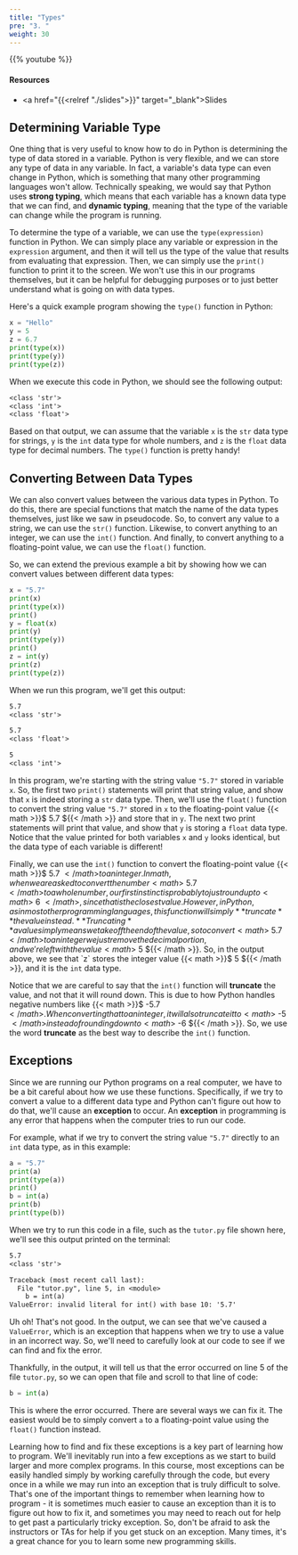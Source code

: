 ```yaml
---
title: "Types"
pre: "3. "
weight: 30
---
```


{{% youtube  %}}

#### Resources

* <a href="{{<relref "./slides">}}" target="_blank">Slides</a>

## Determining Variable Type

One thing that is very useful to know how to do in Python is determining the type of data stored in a variable. Python is very flexible, and we can store any type of data in any variable. In fact, a variable's data type can even change in Python, which is something that many other programming languages won't allow. Technically speaking, we would say that Python uses **strong typing**, which means that each variable has a known data type that we can find, and **dynamic typing**, meaning that the type of the variable can change while the program is running. 

To determine the type of a variable, we can use the `type(expression)` function in Python. We can simply place any variable or expression in the `expression` argument, and then it will tell us the type of the value that results from evaluating that expression. Then, we can simply use the `print()` function to print it to the screen. We won't use this in our programs themselves, but it can be helpful for debugging purposes or to just better understand what is going on with data types.

Here's a quick example program showing the `type()` function in Python:

```python
x = "Hello"
y = 5
z = 6.7
print(type(x))
print(type(y))
print(type(z))
```

When we execute this code in Python, we should see the following output:

```tex
<class 'str'>
<class 'int'>
<class 'float'>
```

Based on that output, we can assume that the variable `x` is the `str` data type for strings, `y` is the `int` data type for whole numbers, and `z` is the `float` data type for decimal numbers. The `type()` function is pretty handy!

## Converting Between Data Types

We can also convert values between the various data types in Python. To do this, there are special functions that match the name of the data types themselves, just like we saw in pseudocode. So, to convert any value to a string, we can use the `str()` function. Likewise, to convert anything to an integer, we can use the `int()` function. And finally, to convert anything to a floating-point value, we can use the `float()` function.

So, we can extend the previous example a bit by showing how we can convert values between different data types:

```python
x = "5.7"
print(x)
print(type(x))
print()
y = float(x)
print(y)
print(type(y))
print()
z = int(y)
print(z)
print(type(z))
```

When we run this program, we'll get this output:

```tex
5.7
<class 'str'>

5.7
<class 'float'>

5
<class 'int'>
```

In this program, we're starting with the string value `"5.7"` stored in variable `x`. So, the first two `print()` statements will print that string value, and show that `x` is indeed storing a `str` data type. Then, we'll use the `float()` function to convert the string value `"5.7"` stored in `x` to the floating-point value {{< math >}}$ 5.7 ${{< /math >}} and store that in `y`. The next two print statements will print that value, and show that `y` is storing a `float` data type. Notice that the value printed for both variables `x` and `y` looks identical, but the data type of each variable is different!

Finally, we can use the `int()` function to convert the floating-point value {{< math >}}$ 5.7 ${{< /math >}} to an integer. In math, when we are asked to convert the number {{< math >}}$ 5.7 ${{< /math >}} to a whole number, our first instinct is probably to just round up to {{< math >}}$ 6 ${{< /math >}}, since that is the closest value. However, in Python, as in most other programming languages, this function will simply **truncate** the value instead. **Truncating** a value simply means we take off the end of the value, so to convert {{< math >}}$ 5.7 ${{< /math >}} to an integer we just remove the decimal portion, and we're left with the value {{< math >}}$ 5 ${{< /math >}}. So, in the output above, we see that `z` stores the integer value {{< math >}}$ 5 ${{< /math >}}, and it is the `int` data type.

Notice that we are careful to say that the `int()` function will **truncate** the value, and not that it will round down. This is due to how Python handles negative numbers like {{< math >}}$ -5.7 ${{< /math >}}. When converting that to an integer, it will also truncate it to {{< math >}}$ -5 ${{< /math >}} instead of rounding down to {{< math >}}$ -6 ${{< /math >}}. So, we use the word **truncate** as the best way to describe the `int()` function.

## Exceptions

Since we are running our Python programs on a real computer, we have to be a bit careful about how we use these functions. Specifically, if we try to convert a value to a different data type and Python can't figure out how to do that, we'll cause an **exception** to occur. An **exception** in programming is any error that happens when the computer tries to run our code. 

For example, what if we try to convert the string value `"5.7"` directly to an `int` data type, as in this example:

```python
a = "5.7"
print(a)
print(type(a))
print()
b = int(a)
print(b)
print(type(b))
```

When we try to run this code in a file, such as the `tutor.py` file shown here, we'll see this output printed on the terminal:

```tex
5.7
<class 'str'>

Traceback (most recent call last):
  File "tutor.py", line 5, in <module>
    b = int(a)
ValueError: invalid literal for int() with base 10: '5.7'
```

Uh oh! That's not good. In the output, we can see that we've caused a `ValueError`, which is an exception that happens when we try to use a value in an incorrect way. So, we'll need to carefully look at our code to see if we can find and fix the error.

Thankfully, in the output, it will tell us that the error occurred on line 5 of the file `tutor.py`, so we can open that file and scroll to that line of code:

```python
b = int(a)
```

This is where the error occurred. There are several ways we can fix it. The easiest would be to simply convert `a` to a floating-point value using the `float()` function instead.

Learning how to find and fix these exceptions is a key part of learning how to program. We'll inevitably run into a few exceptions as we start to build larger and more complex programs. In this course, most exceptions can be easily handled simply by working carefully through the code, but every once in a while we may run into an exception that is truly difficult to solve. That's one of the important things to remember when learning how to program - it is sometimes much easier to cause an exception than it is to figure out how to fix it, and sometimes you may need to reach out for help to get past a particularly tricky exception. So, don't be afraid to ask the instructors or TAs for help if you get stuck on an exception. Many times, it's a great chance for you to learn some new programming skills. 